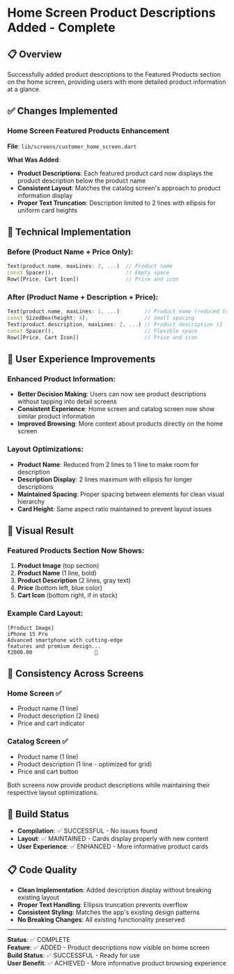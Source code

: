 # Home Screen Product Descriptions Added - Complete

## 📋 Overview
Successfully added product descriptions to the Featured Products section on the home screen, providing users with more detailed product information at a glance.

## ✅ Changes Implemented

### **Home Screen Featured Products Enhancement**
**File**: `lib/screens/customer_home_screen.dart`

**What Was Added**:
- **Product Descriptions**: Each featured product card now displays the product description below the product name
- **Consistent Layout**: Matches the catalog screen's approach to product information display
- **Proper Text Truncation**: Description limited to 2 lines with ellipsis for uniform card heights

## 🔧 Technical Implementation

### **Before (Product Name + Price Only)**:
```dart
Text(product.name, maxLines: 2, ...)  // Product name
const Spacer(),                       // Empty space
Row([Price, Cart Icon])               // Price and icon
```

### **After (Product Name + Description + Price)**:
```dart
Text(product.name, maxLines: 1, ...)        // Product name (reduced to 1 line)
const SizedBox(height: 4),                  // Small spacing
Text(product.description, maxLines: 2, ...) // Product description (2 lines)
const Spacer(),                             // Flexible space
Row([Price, Cart Icon])                     // Price and icon
```

## 🎯 User Experience Improvements

### **Enhanced Product Information**:
- **Better Decision Making**: Users can now see product descriptions without tapping into detail screens
- **Consistent Experience**: Home screen and catalog screen now show similar product information
- **Improved Browsing**: More context about products directly on the home screen

### **Layout Optimizations**:
- **Product Name**: Reduced from 2 lines to 1 line to make room for description
- **Description Display**: 2 lines maximum with ellipsis for longer descriptions
- **Maintained Spacing**: Proper spacing between elements for clean visual hierarchy
- **Card Height**: Same aspect ratio maintained to prevent layout issues

## 📱 Visual Result

### **Featured Products Section Now Shows**:
1. **Product Image** (top section)
2. **Product Name** (1 line, bold)
3. **Product Description** (2 lines, gray text)
4. **Price** (bottom left, blue color)
5. **Cart Icon** (bottom right, if in stock)

### **Example Card Layout**:
```
[Product Image]
iPhone 15 Pro
Advanced smartphone with cutting-edge 
features and premium design...
₹2000.00                    🛒
```

## 🔄 Consistency Across Screens

### **Home Screen** ✅
- Product name (1 line)
- Product description (2 lines)
- Price and cart indicator

### **Catalog Screen** ✅
- Product name (1 line)  
- Product description (1 line - optimized for grid)
- Price and cart button

Both screens now provide product descriptions while maintaining their respective layout optimizations.

## 🚀 Build Status
- **Compilation**: ✅ SUCCESSFUL - No issues found
- **Layout**: ✅ MAINTAINED - Cards display properly with new content
- **User Experience**: ✅ ENHANCED - More informative product cards

## 📋 Code Quality
- **Clean Implementation**: Added description display without breaking existing layout
- **Proper Text Handling**: Ellipsis truncation prevents overflow
- **Consistent Styling**: Matches the app's existing design patterns
- **No Breaking Changes**: All existing functionality preserved

---

**Status**: ✅ COMPLETE  
**Feature**: ✅ ADDED - Product descriptions now visible on home screen  
**Build Status**: ✅ SUCCESSFUL - Ready for use  
**User Benefit**: ✅ ACHIEVED - More informative product browsing experience